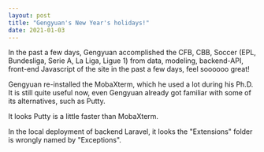 ```yaml
---
layout: post
title: "Gengyuan's New Year's holidays!"
date: 2021-01-03
---
```


In the past a few days, Gengyuan accomplished the CFB, CBB, Soccer (EPL, Bundesliga, Serie A, La Liga, Ligue 1) from data, modeling, backend-API, front-end Javascript of the site in the past a few days, feel soooooo great!

Gengyuan re-installed the MobaXterm, which he used a lot during his Ph.D. It is still quite useful now, even Gengyuan already got familiar with some of its alternatives, such as Putty.

It looks Putty is a little faster than MobaXterm.

In the local deployment of backend Laravel, it looks the "Extensions" folder is wrongly named by "Exceptions".

